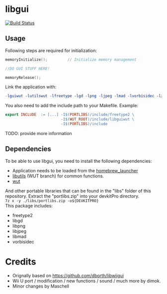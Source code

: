 # libgui
[![Build Status](https://travis-ci.org/Maschell/libgui.svg?branch=wut)](https://travis-ci.org/Maschell/libgui/tree/wut)  

## Usage
Following steps are required for initialization:
```C
memoryInitialize();			// Initialize memory management

//DO GUI STUFF HERE!

memoryRelease();
```

Link the application with:
```Makefile
-lguiwut -lutilswut -lfreetype -lgd -lpng -ljpeg -lmad -lvorbisidec -lzlib125
```

You also need to add the include path to your Makefile. Example:

```Makefile
export INCLUDE	:= [...] -I$(PORTLIBS)/include/freetype2 \
						 -I$(WUT_ROOT)/include/libguiwut \
						 -I$(PORTLIBS)/include
```

TODO: provide more information

## Dependencies
To be able to use libgui, you need to install the following dependencies:

- Application needs to be loaded from the [homebrew_launcher](https://github.com/dimok789/homebrew_launcher)
- [libutils](https://github.com/Maschell/libutils/tree/wut) (WUT branch) for common functions.
- [wut](https://github.com/decaf-emu/wut)

And other portable libraries that can be found in the "libs" folder of this repository. Extract the "portlibs.zip" into your devkitPro directory.  
`7z x -y ./libs/portlibs.zip -o${DEVKITPRO}`  
This package includes:

- freetype2 
- libgd 
- libpng 
- libjpeg
- libmad 
- vorbisidec

# Credits
- Orignally based on https://github.com/dborth/libwiigui
- Wii U port / modification / new functions / sound / much more by dimok.
- Minor changes by Maschell

